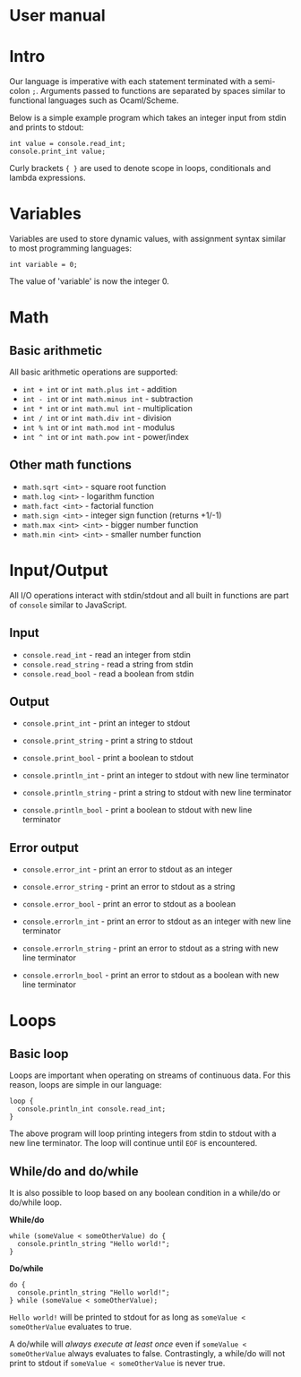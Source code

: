 User manual
=======

Intro
=======

Our language is imperative with each statement terminated with a semi-colon `;`. Arguments passed to functions are separated by spaces similar to functional languages such as Ocaml/Scheme.

Below is a simple example program which takes an integer input from stdin and prints to stdout:

    int value = console.read_int;
    console.print_int value;

Curly brackets `{ }` are used to denote scope in loops, conditionals and lambda expressions.

Variables
========

Variables are used to store dynamic values, with assignment syntax similar to most programming languages:

    int variable = 0;

The value of 'variable' is now the integer 0.

Math
========

Basic arithmetic
-------

All basic arithmetic operations are supported:

* `int + int` or `int math.plus int` - addition
* `int - int` or `int math.minus int` - subtraction
* `int * int` or `int math.mul int` - multiplication
* `int / int` or `int math.div int` - division
* `int % int` or `int math.mod int` - modulus
* `int ^ int` or `int math.pow int` - power/index

Other math functions
-------

* `math.sqrt <int>` - square root function
* `math.log <int>` - logarithm function
* `math.fact <int>` - factorial function
* `math.sign <int>` - integer sign function (returns +1/-1)
* `math.max <int> <int>` - bigger number function
* `math.min <int> <int>` - smaller number function

Input/Output
========

All I/O operations interact with stdin/stdout and all built in functions are part of `console` similar to JavaScript.

Input
----

* `console.read_int` - read an integer from stdin
* `console.read_string` - read a string from stdin
* `console.read_bool` - read a boolean from stdin

Output
----

* `console.print_int` - print an integer to stdout
* `console.print_string` - print a string to stdout
* `console.print_bool` - print a boolean to stdout

* `console.println_int` - print an integer to stdout with new line terminator
* `console.println_string` - print a string to stdout with new line terminator
* `console.println_bool` - print a boolean to stdout with new line terminator

Error output
----

* `console.error_int` - print an error to stdout as an integer
* `console.error_string` - print an error to stdout as a string
* `console.error_bool` - print an error to stdout as a boolean

* `console.errorln_int` - print an error to stdout as an integer with new line terminator
* `console.errorln_string` - print an error to stdout as a string with new line terminator
* `console.errorln_bool` - print an error to stdout as a boolean with new line terminator

Loops
======

Basic loop
-----

Loops are important when operating on streams of continuous data. For this reason, loops are simple in our language:

    loop {
      console.println_int console.read_int;
    }

The above program will loop printing integers from stdin to stdout with a new line terminator. The loop will continue until `EOF` is encountered.

While/do and do/while
-----

It is also possible to loop based on any boolean condition in a while/do or do/while loop.

**While/do**

    while (someValue < someOtherValue) do {
      console.println_string "Hello world!";
    }

**Do/while**

    do {
      console.println_string "Hello world!";
    } while (someValue < someOtherValue);

`Hello world!` will be printed to stdout for as long as `someValue < someOtherValue` evaluates to true.

A do/while will *always execute at least once* even if `someValue < someOtherValue` always evaluates to false. Contrastingly, a while/do will not print to stdout if `someValue < someOtherValue` is never true.
